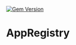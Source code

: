 [![Gem Version](https://badge.fury.io/rb/app_registry.svg)](http://badge.fury.io/rb/app_registry)

# AppRegistry
